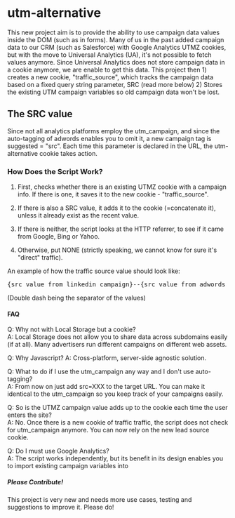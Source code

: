 <h1>utm-alternative</h1>

This new project aim is to provide the ability to use campaign data values inside the DOM (such as in forms). Many of us in the past added campaign data to our CRM (such as Salesforce) with Google Analytics UTMZ cookies, but with the move to Universal Analytics (UA), it's not possible to fetch values anymore. Since Universal Analytics does not store campaign data in a cookie anymore, we are enable to get this data. This project then 1) creates a new cookie, "traffic_source", which tracks the campaign data based on a fixed query string parameter, SRC (read more below) 2) Stores the existing UTM campaign variables so old campaign data won't be lost.

<h2>The SRC value</h2>
Since not all analytics platforms employ the utm_campaign, and since the auto-tagging of adwords enables you to omit it, a new campaign tag is suggested = "src". Each time this parameter is declared in the URL, the utm-alternative cookie takes action.

<h3>How Does the Script Work?</h3>

1) First, checks whether there is an existing UTMZ cookie with a campaign info. If there is one, it saves it to the new cookie - "traffic_source".

2) If there is also a SRC value, it adds it to the cookie (=concatenate it), unless it already exist as the recent value.

3) If there is neither, the script looks at the HTTP referrer, to see if it came from Google, Bing or Yahoo.

4) Otherwise, put NONE (strictly speaking, we cannot know for sure it's "direct" traffic). 

An example of how the traffic source value should look like: 
<pre>
{src value from linkedin campaign}--{src value from adwords campaign}--{utmz campaign value}
</pre>
(Double dash being the separator of the values)

<h4>FAQ</h4>

Q: Why not with Local Storage but a cookie?<br />
A: Local Storage does not allow you to share data across subdomains easily (if at all). Many advertisers run different campaigns on different web assets.

Q: Why Javascript?
A: Cross-platform, server-side agnostic solution. 

Q: What to do if I use the utm_campaign any way and I don't use auto-tagging?<br />
A: From now on just add src=XXX to the target URL. You can make it identical to the utm_campaign so you keep track of your campaigns easily.

Q: So is the UTMZ campaign value adds up to the cookie each time the user enters the site?<br />
A: No. Once there is a new cookie of traffic traffic, the script does not check for utm_campaign anymore. You can now rely on the new lead source cookie. 

Q: Do I must use Google Analytics?<br />
A: The script works independently, but its benefit in its design enables you to import existing campaign variables into 

<h5>Please Contribute!</h5>
This project is very new and needs more use cases, testing and suggestions to improve it. Please do!
